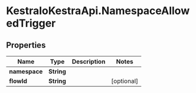 # KestraIoKestraApi.NamespaceAllowedTrigger

## Properties

Name | Type | Description | Notes
------------ | ------------- | ------------- | -------------
**namespace** | **String** |  | 
**flowId** | **String** |  | [optional] 



